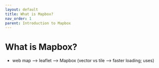 ```yaml
---
layout: default
title: What is Mapbox?
nav_order: 1
parent: Introduction to Mapbox
---
```


# What is Mapbox?

- web map --> leaflet --> Mapbox (vector vs tile --> faster loading; uses)


